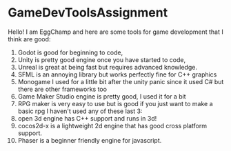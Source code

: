 # GameDevToolsAssignment
Hello! I am EggChamp and here are some tools for game development that I think are good:
1. Godot is good for beginning to code,
2. Unity is pretty good engine once you have started to code,
3. Unreal is great at being fast but requires advanced knowledge.
4. SFML is an annoying library but works perfectly fine for C++ graphics
5. Monogame I used for a little bit after the unity panic since it used C# but there are other frameworks too
6. Game Maker Studio engine is pretty good, I used it for a bit
7. RPG maker is very easy to use but is good if you just want to make a basic rpg
I haven't used any of these last 3:
8. open 3d engine has C++ support and runs in 3d!
9. cocos2d-x is a lightweight 2d engine that has good cross platform support.
10. Phaser is a beginner friendly engine for javascript.
